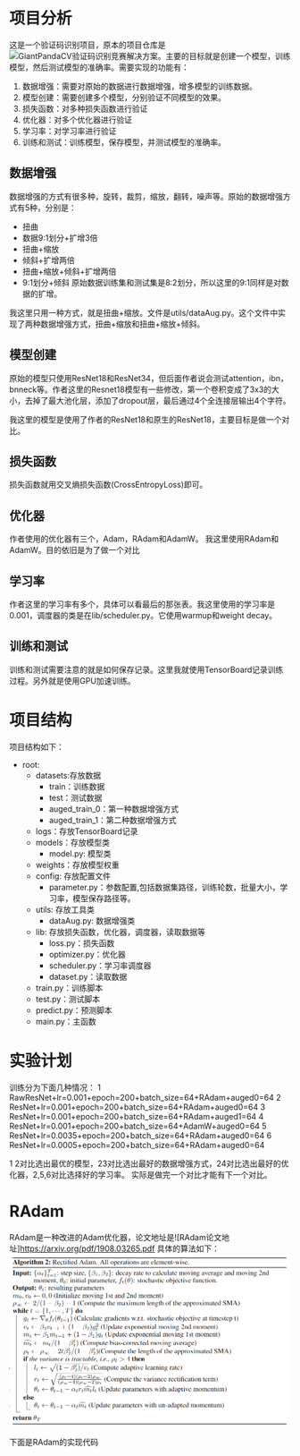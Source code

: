 # 项目分析

这是一个验证码识别项目，原本的项目仓库是![GiantPandaCV验证码识别竞赛解决方案](https://github.com/pprp/captcha.Pytorch)。主要的目标就是创建一个模型，训练模型，然后测试模型的准确率。需要实现的功能有：
1. 数据增强：需要对原始的数据进行数据增强，增多模型的训练数据。
2. 模型创建：需要创建多个模型，分别验证不同模型的效果。
3. 损失函数：对多种损失函数进行验证
4. 优化器：对多个优化器进行验证
5. 学习率：对学习率进行验证
6. 训练和测试：训练模型，保存模型，并测试模型的准确率。 

## 数据增强
数据增强的方式有很多种，旋转，裁剪，缩放，翻转，噪声等。原始的数据增强方式有5种，分别是：
- 扭曲
- 数据9:1划分+扩增3倍
- 扭曲+缩放
- 倾斜+扩增两倍 
- 扭曲+缩放+倾斜+扩增两倍
- 9:1划分+倾斜 
原始数据训练集和测试集是8:2划分，所以这里的9:1同样是对数据的扩增。 

我这里只用一种方式，就是扭曲+缩放。文件是utils/dataAug.py。这个文件中实现了两种数据增强方式，扭曲+缩放和扭曲+缩放+倾斜。

## 模型创建
原始的模型只使用ResNet18和ResNet34，但后面作者说会测试attention，ibn，bnneck等。作者这里的Resnet18模型有一些修改，第一个卷积变成了3x3的大小，去掉了最大池化层，添加了dropout层，最后通过4个全连接层输出4个字符。

我这里的模型是使用了作者的ResNet18和原生的ResNet18，主要目标是做一个对比。

## 损失函数
损失函数就用交叉熵损失函数(CrossEntropyLoss)即可。

## 优化器
作者使用的优化器有三个，Adam，RAdam和AdamW。
我这里使用RAdam和AdamW。目的依旧是为了做一个对比

## 学习率
作者这里的学习率有多个，具体可以看最后的那张表。我这里使用的学习率是0.001，调度器的类是在lib/scheduler.py。它使用warmup和weight decay。

## 训练和测试

训练和测试需要注意的就是如何保存记录。这里我就使用TensorBoard记录训练过程。另外就是使用GPU加速训练。

# 项目结构
项目结构如下：
- root:
  - datasets:存放数据
    - train：训练数据
    - test：测试数据
    - auged_train_0：第一种数据增强方式
    - auged_train_1：第二种数据增强方式
  - logs：存放TensorBoard记录
  - models：存放模型类
    - model.py: 模型类
  - weights：存放模型权重
  - config: 存放配置文件
    - parameter.py：参数配置,包括数据集路径，训练轮数，批量大小，学习率，模型保存路径等。
  - utils: 存放工具类
    -  dataAug.py: 数据增强类
  - lib: 存放损失函数，优化器，调度器，读取数据等
    - loss.py：损失函数
    - optimizer.py：优化器
    - scheduler.py：学习率调度器
    - dataset.py：读取数据 
  - train.py：训练脚本
  - test.py：测试脚本
  - predict.py：预测脚本
  - main.py：主函数

# 实验计划
训练分为下面几种情况：
1 RawResNet+lr=0.001+epoch=200+batch_size=64+RAdam+auged0=64 
2 ResNet+lr=0.001+epoch=200+batch_size=64+RAdam+auged0=64 
3 ResNet+lr=0.001+epoch=200+batch_size=64+RAdam+auged1=64
4 ResNet+lr=0.001+epoch=200+batch_size=64+AdamW+auged0=64 
5 ResNet+lr=0.0035+epoch=200+batch_size=64+RAdam+auged0=64 
6 ResNet+lr=0.0005+epoch=200+batch_size=64+RAdam+auged0=64 

1 2对比选出最优的模型，23对比选出最好的数据增强方式，24对比选出最好的优化器，2,5,6对比选择好的学习率。
实际是做完一个对比才能有下一个对比。

# RAdam

RAdam是一种改进的Adam优化器，论文地址是![RAdam论文地址]https://arxiv.org/pdf/1908.03265.pdf
具体的算法如下：
![RAdam算法](fig/Radam.png)

下面是RAdam的实现代码